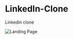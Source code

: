 # LinkedIn-Clone
Linkedin clone

![Landing Page](https://miro.medium.com/max/720/1*OZzXEmGoi53LOlwPMQz-8A.png)
